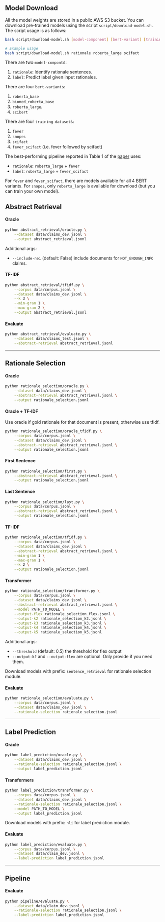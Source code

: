 ## Model Download

All the model weights are stored in a public AWS S3 bucket. You can download pre-trained models using the script `script/download-model.sh`. The script usage is as follows:

```bash
bash script/download-model.sh [model-component] [bert-variant] [training-dataset]

# Example usage
bash script/download-model.sh rationale roberta_large scifact
```

There are two `model-compont`s:
1. `rationale`: Identify rationale sentences.
2. `label`: Predict label given input rationales.

There are four `bert-variant`s:
1. `roberta_base`
2. `biomed_roberta_base`
3. `roberta_large`.
5. `scibert`

There are four `training-dataset`s:
1. `fever`
2. `snopes`
3. `scifact`
4. `fever_scifact` (i.e. fever followed by scifact)

The best-performing pipeline reported in Table 1 of the [paper](https://arxiv.org/abs/2004.14974) uses:
- `rationale`: `roberta_large` + `fever`
- `label`: `roberta_large` + `fever_scifact`

For `fever` and `fever_scifact`, there are models available for all 4 BERT variants. For `snopes`, only `roberta_large` is available for download (but you can train your own model).


## Abstract Retrieval

#### Oracle
```sh
python abstract_retrieval/oracle.py \
    --dataset data/claims_dev.jsonl \
    --output abstract_retrieval.jsonl
```
Additional args:
* `--include-nei` (default: False) include documents for `NOT_ENOUGH_INFO` claims.

#### TF-IDF
```sh
python abstract_retrieval/tfidf.py \
    --corpus data/corpus.jsonl \
    --dataset data/claims_dev.jsonl \
    --k 3 \
    --min-gram 1 \
    --max-gram 2 \
    --output abstract_retrieval.jsonl
```

#### Evaluate
```sh
python abstract_retrieval/evaluate.py \
    --dataset data/claims_test.jsonl \
    --abstract-retrieval abstract_retrieval.jsonl
```

-------------------------------------------------------

## Rationale Selection

#### Oracle
```sh
python rationale_selection/oracle.py \
    --dataset data/claims_dev.jsonl \
    --abstract-retrieval abstract_retrieval.jsonl \
    --output rationale_selection.jsonl
```

#### Oracle + TF-IDF
Use oracle if gold rationale for that document is present, otherwise use tfidf.
```sh
python rationale_selection/oracle_tfidf.py \
    --corpus data/corpus.jsonl \
    --dataset data/claims_dev.jsonl \
    --abstract-retrieval abstract_retrieval.jsonl \
    --output rationale_selection.jsonl
```

#### First Sentence
```sh
python rationale_selection/first.py \
    --abstract-retrieval abstract_retrieval.jsonl \
    --output rationale_selection.jsonl
```

#### Last Sentence
```sh
python rationale_selection/last.py \
    --corpus data/corpus.jsonl \
    --abstract-retrieval abstract_retrieval.jsonl \
    --output rationale_selection.jsonl
```

#### TF-IDF
```sh
python rationale_selection/tfidf.py \
    --corpus data/corpus.jsonl \
    --dataset data/claims_dev.jsonl \
    --abstract-retrieval abstract_retrieval.jsonl \
    --min-gram 1 \
    --max-gram 1 \
    --k 2 \
    --output rationale_selection.jsonl
```

#### Transformer
```sh
python rationale_selection/transformer.py \
    --corpus data/corpus.jsonl \
    --dataset data/claims_dev.jsonl \
    --abstract-retrieval abstract_retrieval.jsonl \
    --model PATH_TO_MODEL \
    --output-flex rationale_selection_flex.jsonl \
    --output-k2 rationale_selection_k2.jsonl \
    --output-k3 rationale_selection_k3.jsonl \
    --output-k4 rationale_selection_k4.jsonl \
    --output-k5 rationale_selection_k5.jsonl
```
Additional args:
* `--threshold` (default: 0.5) the threshold for flex output
* `--output-k?` and `--output-flex` are optional. Only provide if you need them.

Download models with prefix: `sentence_retrieval` for rationale selection module.

#### Evaluate
```sh
python rationale_selection/evaluate.py \
    --corpus data/corpus.jsonl \
    --dataset data/claims_dev.jsonl \
    --rationale-selection rationale_selection.jsonl
```

-------------------------------------------------------

## Label Prediction

#### Oracle
```sh
python label_prediction/oracle.py \
    --dataset data/claims_dev.jsonl \
    --rationale-selection rationale_selection.jsonl \
    --output label_prediction.jsonl
```

#### Transformers
```sh
python label_prediction/transformer.py \
    --corpus data/corpus.jsonl \
    --dataset data/claims_dev.jsonl \
    --rationale-selection rationale_selection.jsonl \
    --model PATH_TO_MODEL \
    --output label_prediction.jsonl
```

Download models with prefix: `nli` for label prediction module.

#### Evaluate
```sh
python label_prediction/evaluate.py \
    --corpus data/corpus.jsonl \
    --dataset data/claim_dev.jsonl \
    --label-prediction label_prediction.jsonl
```

-------------------------------------------------------

## Pipeline

#### Evaluate
```sh
python pipeline/evaluate.py \
    --dataset data/claim_dev.jsonl \
    --rationale-selection rationale_selection.jsonl \
    --label-prediction label_prediction.jsonl
```
